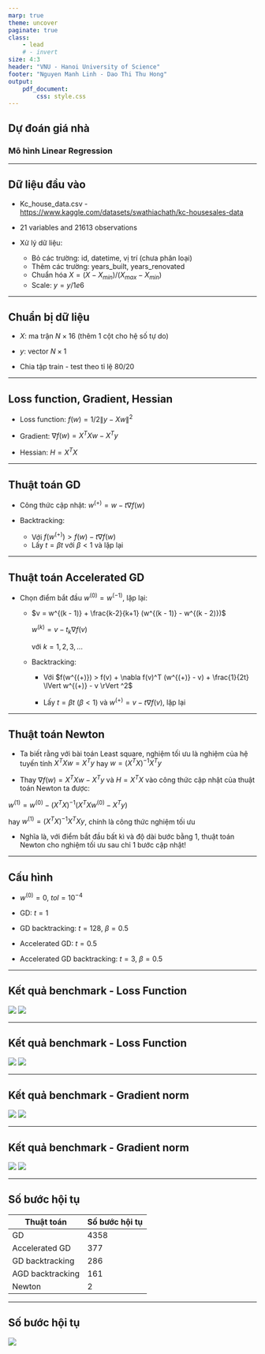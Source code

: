 ```yaml
---
marp: true
theme: uncover
paginate: true
class:
    - lead
    # - invert
size: 4:3
header: "VNU - Hanoi University of Science"
footer: "Nguyen Manh Linh - Dao Thi Thu Hong"
output:
    pdf_document:
        css: style.css
---
```


<style>
    section {
        font-size: 25px;
    }
    img { 
        max-height: 500px;
    }
</style>

## Dự đoán giá nhà
### Mô hình Linear Regression

---

## Dữ liệu đầu vào

- Kc_house_data.csv - https://www.kaggle.com/datasets/swathiachath/kc-housesales-data

- 21 variables and 21613 observations

- Xử lý dữ liệu:
    - Bỏ các trường: id, datetime, vị trí (chưa phân loại)
    - Thêm các trường: years_built, years_renovated
    - Chuẩn hóa $X = (X - X_{min}) / (X_{max} - X_{min})$
    - Scale: $y = y/1e6$

---
## Chuẩn bị dữ liệu

- $X$: ma trận $N \times 16$ (thêm 1 cột cho hệ số tự do)

- $y$: vector $N \times 1$

- Chia tập train - test theo tỉ lệ $80/20$

---
## Loss function, Gradient, Hessian

- Loss function: $f(w) = 1/2 \lVert y - Xw \rVert ^2$

- Gradient: $\nabla f(w) = X^T X w - X^T y$

- Hessian: $H = X^T X$

---
## Thuật toán GD

- Công thức cập nhật: $w^{(+)} = w - t \nabla f(w)$

- Backtracking: 
    - Với $f(w^{(+)}) > f(w) - t \nabla f(w)$
    - Lấy $t = \beta t$ với $\beta < 1$ và lặp lại

---
## Thuật toán Accelerated GD

- Chọn điểm bắt đầu $w^{(0)} = w^{(-1)}$, lặp lại:

    - $v = w^{(k - 1)} + \frac{k-2}{k+1} (w^{(k - 1)} - w^{(k - 2)})$

        $w^{(k)} = v - t_{k}\nabla f(v)$

        với $k = 1,2,3,...$

    - Backtracking:
        - Với $f(w^{(+)}) > f(v) + \nabla f(v)^T (w^{(+)} - v) + \frac{1}{2t} \lVert w^{(+)} - v \rVert ^2$

        - Lấy $t = \beta t$ ($\beta < 1$) và  $w^{(+)} = v - t \nabla f(v)$, lặp lại

---
## Thuật toán Newton

- Ta biết rằng với bài toán Least square, nghiệm tối ưu là nghiệm của hệ tuyến tính $X^T X w = X^T y$ hay $w = (X^T X)^{-1}X^T y$

- Thay $\nabla f(w) = X^T X w - X^T y$ và $H = X^T X$ vào công thức cập nhật của thuật toán Newton ta được:

$w^{(1)} = w^{(0)} - (X^T X)^{-1} (X^T X w^{(0)} - X^T y)$

hay $w^{(1)} = (X^T X)^{-1}X^T X y$, chính là công thức nghiệm tối ưu

- Nghĩa là, với điểm bắt đầu bất kì và độ dài bước bằng 1, thuật toán Newton cho nghiệm tối ưu sau chỉ 1 bước cập nhật!

---
## Cấu hình

- $w^{(0)} = 0$, $tol = 10^{-4}$

- GD: $t = 1$

- GD backtracking: $t = 128$, $\beta = 0.5$

- Accelerated GD: $t = 0.5$

- Accelerated GD backtracking: $t = 3$, $\beta = 0.5$

---
## Kết quả benchmark - Loss Function
![](./data/output/b_0_100.png) ![](./data/output/b_100_200.png)

---
## Kết quả benchmark - Loss Function
![](./data/output/b_200_300.png) ![](./data/output/b_300_400.png)

---
## Kết quả benchmark - Gradient norm
![](./data/output/g_0_100.png) ![](./data/output/g_100_200.png)

---
## Kết quả benchmark - Gradient norm
![](./data/output/g_200_300.png) ![](./data/output/g_300_400.png)

---
## Số bước hội tụ
| Thuật toán | Số bước hội tụ |
|-------------------|----------------|
| GD                | 4358           |
| Accelerated GD    | 377            |
| GD backtracking   | 286            |
| AGD backtracking  | 161            |
| Newton            | 2              |

---
## Số bước hội tụ
![](./data/output/conv_loops.png)